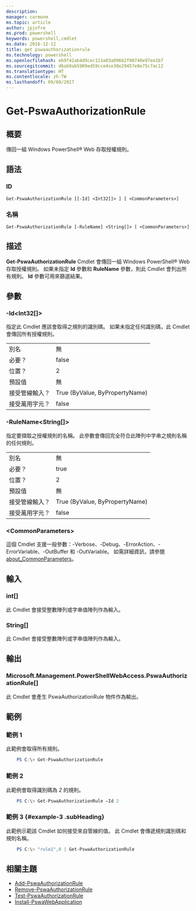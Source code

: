```yaml
---
description: 
manager: carmonm
ms.topic: article
author: jpjofre
ms.prod: powershell
keywords: powershell,cmdlet
ms.date: 2016-12-12
title: get pswaauthorizationrule
ms.technology: powershell
ms.openlocfilehash: eb9f42ab4d9cec111e03a096b2f00740e97ee1b7
ms.sourcegitcommit: d6ab9ab5909ed59cce4ce30e29457e0e75c7ac12
ms.translationtype: HT
ms.contentlocale: zh-TW
ms.lasthandoff: 09/08/2017
---
```

# <a name="get-pswaauthorizationrule"></a>Get-PswaAuthorizationRule

## <a name="synopsis"></a>概要

傳回一組 Windows PowerShell® Web 存取授權規則。

## <a name="syntax"></a>語法

### <a name="id"></a>ID
```
Get-PswaAuthorizationRule [[-Id] <Int32[]> ] [ <CommonParameters>]
```

### <a name="name"></a>名稱
```
Get-PswaAuthorizationRule [-RuleName] <String[]> [ <CommonParameters>]
```

## <a name="description"></a>描述

**Get-PswaAuthorizationRule** Cmdlet 會傳回一組 Windows PowerShell® Web 存取授權規則。
如果未指定 **Id** 參數和 **RuleName** 參數，則此 Cmdlet 會列出所有規則。 **Id** 參數可用來篩選結果。

## <a name="parameters"></a>參數

### <a name="-idltint32gt"></a>-Id&lt;Int32\[\]&gt;

指定此 Cmdlet 應該會取得之規則的識別碼。 如果未指定任何識別碼，此 Cmdlet 會傳回所有授權規則。

|||  
|-|-|
| 別名                              | 無                                 |
| 必要？                            | false                                |
| 位置？                            | 2                                    |
| 預設值                        | 無                                 |
| 接受管線輸入？               | True (ByValue, ByPropertyName)       |
| 接受萬用字元？          | false                                |

### <a name="-rulenameltstringgt"></a>-RuleName&lt;String\[\]&gt;

指定要擷取之授權規則的名稱。 此參數會傳回完全符合此陣列中字串之規則名稱的任何規則。

|||  
|-|-|
| 別名                              | 無                                 |
| 必要？                            | true                                 |
| 位置？                            | 2                                    |
| 預設值                        | 無                                 |
| 接受管線輸入？               | True (ByValue, ByPropertyName)       |
| 接受萬用字元？          | false                                |

### <a name="ltcommonparametersgt"></a>&lt;CommonParameters&gt;

這個 Cmdlet 支援一般參數：-Verbose、-Debug、-ErrorAction、-ErrorVariable、-OutBuffer 和 -OutVariable。
如需詳細資訊，請參閱 [about_CommonParameters](http://go.microsoft.com/fwlink/p/?LinkID=113216)。

## <a name="inputs"></a>輸入

### <a name="int"></a>int\[\]

此 Cmdlet 會接受整數陣列或字串值陣列作為輸入。

### <a name="string"></a>String\[\]

此 Cmdlet 會接受整數陣列或字串值陣列作為輸入。

## <a name="outputs"></a>輸出

### <a name="microsoftmanagementpowershellwebaccesspswaauthorizationrule"></a>Microsoft.Management.PowerShellWebAccess.PswaAuthorizationRule\[\]

此 Cmdlet 會產生 PswaAuthorizationRule 物件作為輸出。


## <a name="examples"></a>範例

### <a name="example-1"></a>範例 1

此範例會取得所有規則。

```PowerShell
    PS C:\> Get-PswaAuthorizationRule
```

### <a name="example-2"></a>範例 2

此範例會取得識別碼為 *2* 的規則。

```PowerShell
    PS C:\> Get-PswaAuthorizationRule –Id 2
```

### <a name="example-3-example-3-subheading"></a>範例 3 {#example-3 .subHeading}

此範例示範該 Cmdlet 如何接受來自管線的值。
此 Cmdlet 會傳遞規則識別碼和規則名稱。

```PowerShell
    PS C:\> "rule1",0 | Get-PswaAuthorizationRule
```

## <a name="related-topics"></a>相關主題

- [Add-PswaAuthorizationRule](add-pswaauthorizationrule.md)
- [Remove-PswaAuthorizationRule](remove-pswaauthorizationrule.md)
- [Test-PswaAuthorizationRule](test-pswaauthorizationrule.md)
- [Install-PswaWebApplication](install-pswawebapplication.md)
